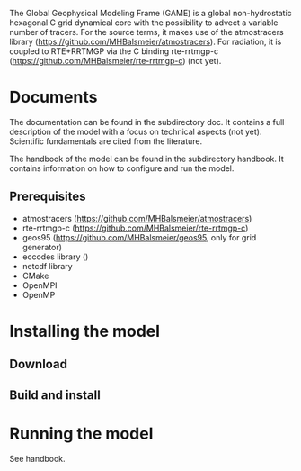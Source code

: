 The Global Geophysical Modeling Frame (GAME) is a global non-hydrostatic hexagonal C grid dynamical core with the possibility to advect a variable number of tracers. For the source terms, it makes use of the atmostracers library (https://github.com/MHBalsmeier/atmostracers). For radiation, it is coupled to RTE+RRTMGP via the C binding rte-rrtmgp-c (https://github.com/MHBalsmeier/rte-rrtmgp-c) (not yet).

# Documents

The documentation can be found in the subdirectory doc. It contains a full description of the model with a focus on technical aspects (not yet). Scientific fundamentals are cited from the literature.

The handbook of the model can be found in the subdirectory handbook. It contains information on how to configure and run the model.

## Prerequisites

* atmostracers (https://github.com/MHBalsmeier/atmostracers)
* rte-rrtmgp-c (https://github.com/MHBalsmeier/rte-rrtmgp-c)
* geos95 (https://github.com/MHBalsmeier/geos95, only for grid generator)
* eccodes library ()
* netcdf library
* CMake
* OpenMPI
* OpenMP

# Installing the model

## Download

## Build and install

# Running the model

See handbook.
